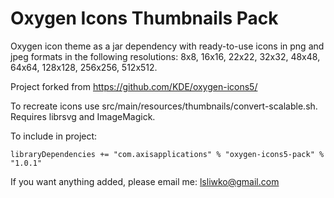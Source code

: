 # Oxygen Icons Thumbnails Pack

Oxygen icon theme as a jar dependency with ready-to-use icons in png and jpeg formats in the following resolutions: 8x8, 16x16, 22x22, 32x32, 48x48, 64x64, 128x128, 256x256, 512x512.

Project forked from https://github.com/KDE/oxygen-icons5/

To recreate icons use src/main/resources/thumbnails/convert-scalable.sh.
Requires librsvg and ImageMagick.

To include in project:

```
libraryDependencies += "com.axisapplications" % "oxygen-icons5-pack" % "1.0.1"
```


If you want anything added, please email me: lsliwko@gmail.com
